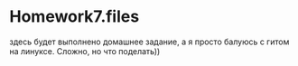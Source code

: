 # Homework7.files
здесь будет выполнено домашнее задание, а я просто балуюсь с гитом на линуксе. Сложно, но что поделать))